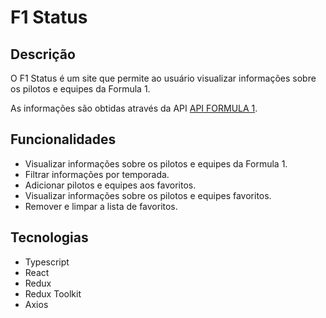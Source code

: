 # F1 Status

## Descrição

O F1 Status é um site que permite ao usuário visualizar informações sobre os pilotos e equipes da Formula 1.

As informações são obtidas através da API [API FORMULA 1](https://api-sports.io/documentation/formula-1/v1).

## Funcionalidades

- Visualizar informações sobre os pilotos e equipes da Formula 1.
- Filtrar informações por temporada.
- Adicionar pilotos e equipes aos favoritos.
- Visualizar informações sobre os pilotos e equipes favoritos.
- Remover e limpar a lista de favoritos.

## Tecnologias

- Typescript
- React
- Redux
- Redux Toolkit
- Axios
